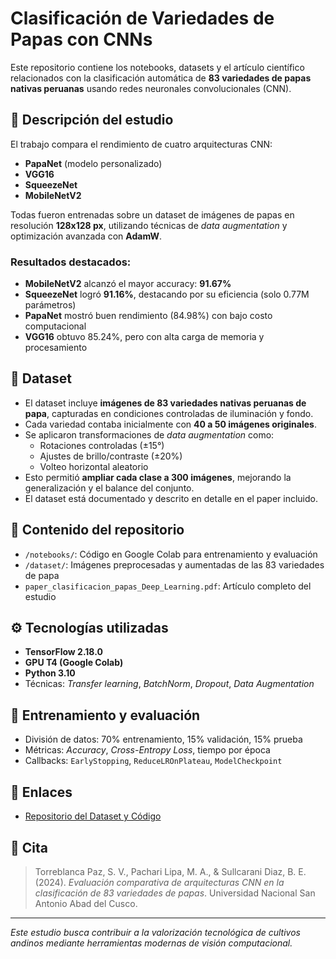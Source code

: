 # Clasificación de Variedades de Papas con CNNs

Este repositorio contiene los notebooks, datasets y el artículo científico relacionados con la clasificación automática de **83 variedades de papas nativas peruanas** usando redes neuronales convolucionales (CNN).

## 📄 Descripción del estudio

El trabajo compara el rendimiento de cuatro arquitecturas CNN:
- **PapaNet** (modelo personalizado)
- **VGG16**
- **SqueezeNet**
- **MobileNetV2**

Todas fueron entrenadas sobre un dataset de imágenes de papas en resolución **128x128 px**, utilizando técnicas de *data augmentation* y optimización avanzada con **AdamW**.

### Resultados destacados:
- **MobileNetV2** alcanzó el mayor accuracy: **91.67%**
- **SqueezeNet** logró **91.16%**, destacando por su eficiencia (solo 0.77M parámetros)
- **PapaNet** mostró buen rendimiento (84.98%) con bajo costo computacional
- **VGG16** obtuvo 85.24%, pero con alta carga de memoria y procesamiento

## 🥔 Dataset

- El dataset incluye **imágenes de 83 variedades nativas peruanas de papa**, capturadas en condiciones controladas de iluminación y fondo.
- Cada variedad contaba inicialmente con **40 a 50 imágenes originales**.
- Se aplicaron transformaciones de *data augmentation* como:
  - Rotaciones controladas (±15°)
  - Ajustes de brillo/contraste (±20%)
  - Volteo horizontal aleatorio
- Esto permitió **ampliar cada clase a 300 imágenes**, mejorando la generalización y el balance del conjunto.
- El dataset está documentado y descrito en detalle en el paper incluido.

## 📁 Contenido del repositorio

- `/notebooks/`: Código en Google Colab para entrenamiento y evaluación
- `/dataset/`: Imágenes preprocesadas y aumentadas de las 83 variedades de papa
- `paper_clasificacion_papas_Deep_Learning.pdf`: Artículo completo del estudio

## ⚙️ Tecnologías utilizadas

- **TensorFlow 2.18.0**
- **GPU T4 (Google Colab)**
- **Python 3.10**
- Técnicas: *Transfer learning*, *BatchNorm*, *Dropout*, *Data Augmentation*

## 🧪 Entrenamiento y evaluación

- División de datos: 70% entrenamiento, 15% validación, 15% prueba
- Métricas: *Accuracy*, *Cross-Entropy Loss*, tiempo por época
- Callbacks: `EarlyStopping`, `ReduceLROnPlateau`, `ModelCheckpoint`

## 🔗 Enlaces

- [Repositorio del Dataset y Código](https://github.com/aprendizajeautomatico-entrega2/2DAENTREGAAPRENDIZAJEAUTOMATICO)

## 📜 Cita

> Torreblanca Paz, S. V., Pachari Lipa, M. A., & Sullcarani Diaz, B. E. (2024). *Evaluación comparativa de arquitecturas CNN en la clasificación de 83 variedades de papas*. Universidad Nacional San Antonio Abad del Cusco.

---

*Este estudio busca contribuir a la valorización tecnológica de cultivos andinos mediante herramientas modernas de visión computacional.*
